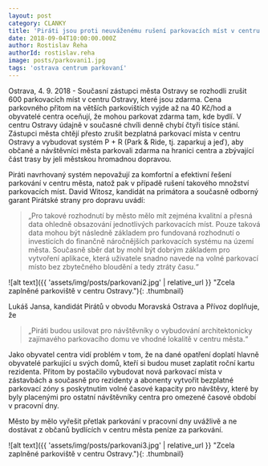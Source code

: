 ```yaml
---
layout: post
category: CLANKY
title: 'Piráti jsou proti neuváženému rušení parkovacích míst v centru Ostravy'
date: 2018-09-04T10:00:00.000Z
author: Rostislav Řeha
authorId: rostislav.reha
image: posts/parkovani1.jpg
tags: 'ostrava centrum parkovaní'
---
```


Ostrava, 4. 9. 2018 - Současní zástupci města Ostravy se rozhodli zrušit 600 parkovacích míst v centru Ostravy, které jsou zdarma. Cena parkovného přitom na větších parkovištích vyjde až na 40 Kč/hod a obyvatelé centra oceňují, že mohou parkovat zdarma tam, kde bydlí. V centru Ostravy údajně v současné chvíli denně chybí čtyři tisíce stání. Zástupci města chtějí přesto zrušit bezplatná parkovací místa v centru Ostravy a vybudovat systém P + R (Park & Ride, tj. zaparkuj a jeď), aby občané a návštěvníci města parkovali zdarma na hranici centra a zbývající část trasy by jeli městskou hromadnou dopravou.
                      
Piráti navrhovaný systém nepovažují za komfortní a efektivní řešení parkování v centru města, natož pak v případě rušení takového množství parkovacích míst. David Witosz, kandidát na primátora a současně odborný garant Pirátské strany pro dopravu uvádí:
                      
> „Pro takové rozhodnutí by město mělo mít zejména kvalitní a přesná data ohledně obsazování jednotlivých parkovacích míst. Pouze taková data mohou být následně základem pro fundovaná rozhodnutí o investicích do finančně náročnějších parkovacích systému na území města. Současně sběr dat by mohl být dobrým základem pro vytvoření aplikace, která uživatele snadno navede na volné parkovací místo bez zbytečného bloudění a tedy ztráty času.“
                      
![alt text]({{ 'assets/img/posts/parkovani2.jpg' | relative_url }} "Zcela zaplněné parkoviště v centru Ostravy."){: .thumbnail}

Lukáš Jansa, kandidát Pirátů v obvodu Moravská Ostrava a Přívoz doplňuje, že 
                      
> „Piráti budou usilovat pro návštěvníky o vybudování architektonicky zajímavého parkovacího domu ve vhodné lokalitě v centru města.“
                      
Jako obyvatel centra vidí problém v tom, že na dané opatření doplatí hlavně obyvatelé parkující u svých domů, kteří si budou muset zaplatit roční kartu rezidenta. Přitom by postačilo vybudovat nová parkovací místa v zástavbách a současně pro rezidenty a abonenty vytvořit bezplatné parkovací zóny s poskytnutím volné časové kapacity pro návštěvy, které by byly placenými pro ostatní návštěvníky centra pro omezené časové období v pracovní dny.
                      
Město by mělo vyřešit přetlak parkování v pracovní dny uvážlivě a ne dostávat z občanů bydlících v centru města peníze za parkování. 

![alt text]({{ 'assets/img/posts/parkovani3.jpg' | relative_url }} "Zcela zaplněné parkoviště v centru Ostravy."){: .thumbnail}
